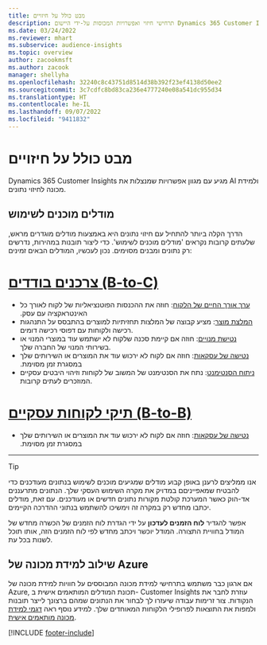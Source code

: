 ```yaml
---
title: מבט כולל על חיזויים
description: תרחישי חיזוי ואפשרויות המכוסות על-ידי היישום Dynamics 365 Customer Insights.
ms.date: 03/24/2022
ms.reviewer: mhart
ms.subservice: audience-insights
ms.topic: overview
author: zacookmsft
ms.author: zacook
manager: shellyha
ms.openlocfilehash: 32240c8c43751d8514d38b392f23ef4138d50ee2
ms.sourcegitcommit: 3c7cdfc8bd83ca236e4777240e08a541dc955d34
ms.translationtype: HT
ms.contentlocale: he-IL
ms.lasthandoff: 09/07/2022
ms.locfileid: "9411832"
---
```

# <a name="predictions-overview"></a>מבט כולל על חיזויים

Dynamics 365 Customer Insights מגיע עם מגוון אפשרויות שמנצלות את AI ולמידת מכונה לחיזוי נתונים. 

## <a name="out-of-box-models"></a>מודלים מוכנים לשימוש

הדרך הקלה ביותר להתחיל עם חיזוי נתונים היא באמצעות מודלים מוגדרים מראש, שלעתים קרובות נקראים 'מודלים מוכנים לשימוש'. כדי ליצור תובנות במהירות, נדרשים רק נתונים ומבנים מסוימים. נכון לעכשיו, המודלים הבאים זמינים: 

# <a name="individual-consumers-b-to-c"></a>[צרכנים בודדים (B-to-C)](#tab/b2c)

- [‏‫‏‫ערך אורך החיים של הלקוח‬](predict-customer-lifetime-value.md): חוזה את ההכנסות הפוטנציאליות של לקוח לאורך כל האינטראקציה עם עסק.
- [המלצת מוצר](predict-product-recommendation.md): מציע קבוצה של המלצות תחזיתיות למוצרים בהתבסס על התנהגות רכישה ולקוחות עם דפוסי רכישה דומים.
- [נטישת מנויים](predict-subscription-churn.md): חוזה אם קיימת סכנה שלקוח לא ישתמש עוד במוצרי המנוי או בשירותי המנוי של החברה שלך.
- [נטישה של עסקאות‬‏‫](predict-transactional-churn.md): חוזה אם לקוח לא ירכוש עוד את המוצרים או השירותים שלך במסגרת זמן מסוימת.
- [ניתוח הסנטימנט](sentiment-analysis.md): נתח את הסנטימנט של המשוב של לקוחות וזיהוי היבטים עסקיים המוזכרים לעתים קרובות.

# <a name="business-accounts-b-to-b"></a>[תיקי לקוחות עסקיים (B-to-B)](#tab/b2b)

- [נטישה של עסקאות‬‏‫](predict-transactional-churn.md): חוזה אם לקוח לא ירכוש עוד את המוצרים או השירותים שלך במסגרת זמן מסוימת.

---

> [!TIP]
> אנו ממליצים לרענן באופן קבוע מודלים שמגיעים מוכנים לשימוש בנתונים מעודכנים כדי להבטיח שמאפייניםם במדויק את מקרה השימוש העסקי שלך. הנתונים מתרעננים אד-הוק כאשר המערכת קולטת מקורות נתונים חדשים או מעודכנים. עם זאת, מודלים יכתבו מחדש רק במקרה זה וימשיכו להשתמש בנתוני ההדרכה הקיימים.
>
> אפשר להגדיר **לוח הזמנים לעדכון** על ידי הגדרת לוח הזמנים של הכשרה מחדש של המודל בחוויית התצורה. המודל יוכשר ויכתב מחדש לפי לוח הזמנים הזה, אותו תוכל לשנות בכל עת.

## <a name="azure-machine-learning-integration"></a>שילוב למידת מכונה של Azure

אם ארגון כבר משתמש בתרחישי למידת מכונה המבוססים על חוויות למידת מכונה של Azure, תכונת המודלים המותאמים אישית ב- Customer Insights עוזרת לחבר את הנקודות. צור זרימות עבודה שיעזרו לך לבחור את הנתונים שמהם ברצונך לייצר תובנות ולמפות את התוצאות לפרופילי הלקוחות המאוחדים שלך. למידע נוסף ראה [דגמי למידת מכונה מותאמים אישית](custom-models.md).

[!INCLUDE [footer-include](includes/footer-banner.md)]

